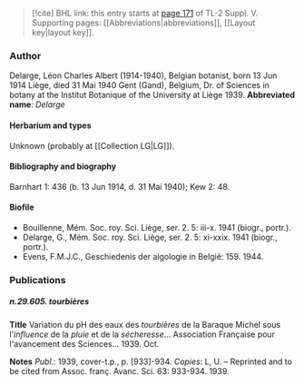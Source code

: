 > [!cite] BHL link: this entry starts at [page 171](https://www.biodiversitylibrary.org/page/33259217) of TL-2 Suppl. V.
> Supporting pages: [[Abbreviations|abbreviations]], [[Layout key|layout key]].

### Author

Delarge, Léon Charles Albert (1914-1940), Belgian botanist, born 13 Jun 1914 Liège, died 31 Mai 1940 Gent (Gand), Belgium, Dr. of Sciences in botany at the Institut Botanique of the University at Liège 1939. 
**Abbreviated name**: *Delarge*

#### Herbarium and types

Unknown (probably at [[Collection LG|LG]]).

#### Bibliography and biography

Barnhart 1: 436 (b. 13 Jun 1914, d. 31 Mai 1940); Kew 2: 48.

#### Biofile

- Bouillenne, Mém. Soc. roy. Sci. Liège, ser. 2. 5: iii-x. 1941 (biogr., portr.).
- Delarge, G., Mém. Soc. roy. Sci. Liège, ser. 2. 5: xi-xxix. 1941 (biogr., portr.).
- Evens, F.M.J.C., Geschiedenis der algologie in België: 159. 1944.

### Publications

##### n.29.605. tourbières

**Title**
Variation du pH des eaux des *tourbières* de la Baraque Michel sous l'*influence* de la *pluie* et de la *sécheresse*... Association Française pour l'avancement des Sciences... 1939. Oct.

**Notes**
*Publ*.: 1939, cover-t.p., p. \[933\]-934. *Copies*: L, U. – Reprinted and to be cited from Assoc. franç. Avanc. Sci. 63: 933-934. 1939.


